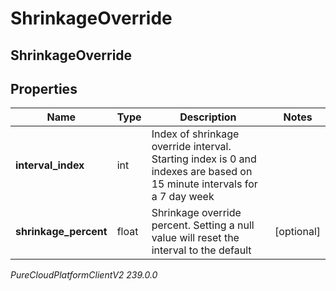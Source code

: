 # ShrinkageOverride

## ShrinkageOverride

## Properties

|Name | Type | Description | Notes|
|------------ | ------------- | ------------- | -------------|
| **interval_index** | int | Index of shrinkage override interval. Starting index is 0 and indexes are based on 15 minute intervals for a 7 day week | |
| **shrinkage_percent** | float | Shrinkage override percent. Setting a null value will reset the interval to the default | [optional] |



_PureCloudPlatformClientV2 239.0.0_
